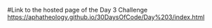#Link to the hosted page of the Day 3 Challenge
https://aphatheology.github.io/30DaysOfCode/Day%203/index.html

